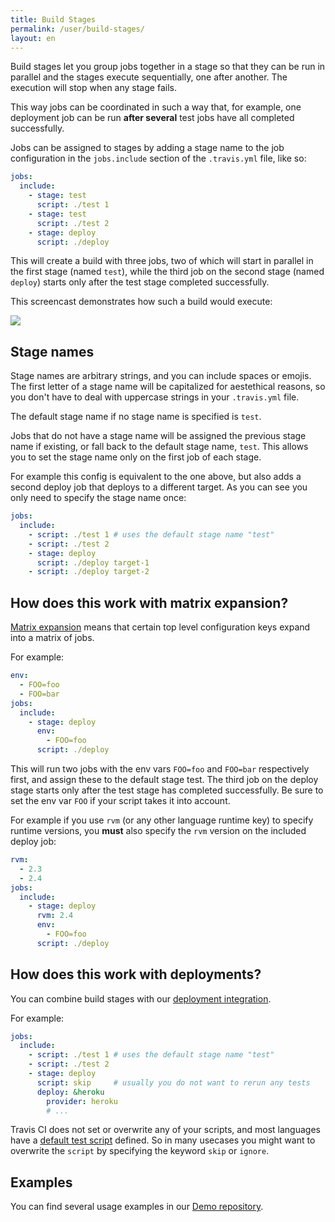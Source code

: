 ```yaml
---
title: Build Stages
permalink: /user/build-stages/
layout: en
---
```


<div id="toc"></div>

Build stages let you group jobs together in a stage so that they can be run in
parallel and the stages execute sequentially, one after another. The execution
will stop when any stage fails.

This way jobs can be coordinated in such a way that, for example, one
deployment job can be run **after several** test jobs have all completed
successfully.

Jobs can be assigned to stages by adding a stage name to the job configuration
in the `jobs.include` section of the `.travis.yml` file, like so:

```yaml
jobs:
  include:
    - stage: test
      script: ./test 1
    - stage: test
      script: ./test 2
    - stage: deploy
      script: ./deploy
```

This will create a build with three jobs, two of which will start in parallel
in the first stage (named `test`), while the third job on the second stage
(named `deploy`) starts only after the test stage completed successfully.

This screencast demonstrates how such a build would execute:

![](https://cloud.githubusercontent.com/assets/3729517/25229553/0868909c-25d1-11e7-9263-b076fdef9288.gif)

## Stage names

Stage names are arbitrary strings, and you can include spaces or emojis. The
first letter of a stage name will be capitalized for aestethical reasons, so
you don't have to deal with uppercase strings in your `.travis.yml` file.

The default stage name if no stage name is specified is `test`.

Jobs that do not have a stage name will be assigned the previous stage name if
existing, or fall back to the default stage name, `test`. This allows you to
set the stage name only on the first job of each stage.

For example this config is equivalent to the one above, but also adds a second
deploy job that deploys to a different target. As you can see you only need to
specify the stage name once:

```yaml
jobs:
  include:
    - script: ./test 1 # uses the default stage name "test"
    - script: ./test 2
    - stage: deploy
      script: ./deploy target-1
    - script: ./deploy target-2
```

## How does this work with matrix expansion?

[Matrix expansion](https://docs.travis-ci.com/user/customizing-the-build/#Build-Matrix)
means that certain top level configuration keys expand into a matrix of jobs.

For example:

```yaml
env:
  - FOO=foo
  - FOO=bar
jobs:
  include:
    - stage: deploy
      env:
        - FOO=foo
      script: ./deploy
```

This will run two jobs with the env vars `FOO=foo` and `FOO=bar` respectively
first, and assign these to the default stage test. The third job on the deploy
stage starts only after the test stage has completed successfully. Be sure to
set the env var `FOO` if your script takes it into account.

For example if you use `rvm` (or any other language runtime key) to specify
runtime versions, you **must** also specify the `rvm` version on the included
deploy job:


```yaml
rvm:
  - 2.3
  - 2.4
jobs:
  include:
    - stage: deploy
      rvm: 2.4
      env:
        - FOO=foo
      script: ./deploy
```

## How does this work with deployments?

You can combine build stages with our [deployment integration](https://docs.travis-ci.com/user/deployment/).

For example:

```yaml
jobs:
  include:
    - script: ./test 1 # uses the default stage name "test"
    - script: ./test 2
    - stage: deploy
      script: skip     # usually you do not want to rerun any tests
      deploy: &heroku
        provider: heroku
        # ...
```

Travis CI does not set or overwrite any of your scripts, and most languages
have a [default test script](http://localhost:4000/user/languages/ruby/#Default-Test-Script)
defined. So in many usecases you might want to overwrite the `script` by
specifying the keyword `skip` or `ignore`.


## Examples

You can find several usage examples in our [Demo repository](https://github.com/travis-ci/build-stages-demo).

